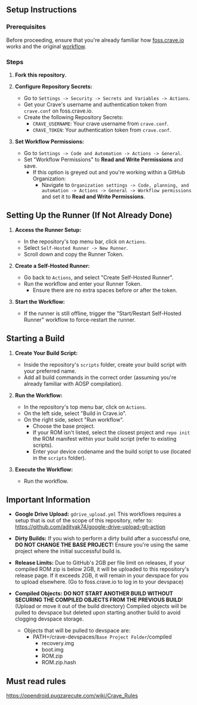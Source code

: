 ## Setup Instructions
### Prerequisites

Before proceeding, ensure that you're already familiar how [foss.crave.io](https://foss.crave.io) works and the original [workflow](https://github.com/sounddrill31/crave_aosp_builder).

### Steps

1. **Fork this repository.**

2. **Configure Repository Secrets:**
   - Go to `Settings -> Security -> Secrets and Variables -> Actions`.
   - Get your Crave's username and authentication token from `crave.conf` on foss.crave.io.
   - Create the following Repository Secrets:
     - `CRAVE_USERNAME`: Your crave username from `crave.conf`.
     - `CRAVE_TOKEN`: Your authentication token from `crave.conf`.

3. **Set Workflow Permissions:**
   - Go to `Settings -> Code and Automation -> Actions -> General`.
   - Set "Workflow Permissions" to **Read and Write Permissions** and save.
     - If this option is greyed out and you're working within a GitHub Organization:
       - Navigate to `Organization settings -> Code, planning, and automation -> Actions -> General -> Workflow permissions` and set it to **Read and Write Permissions**.

## Setting Up the Runner (If Not Already Done)

1. **Access the Runner Setup:**
   - In the repository's top menu bar, click on `Actions`.
   - Select `Self-Hosted Runner -> New Runner`.
   - Scroll down and copy the Runner Token.

2. **Create a Self-Hosted Runner:**
   - Go back to `Actions`, and select "Create Self-Hosted Runner".
   - Run the workflow and enter your Runner Token.
     - Ensure there are no extra spaces before or after the token.

3. **Start the Workflow:**
   - If the runner is still offline, trigger the "Start/Restart Self-Hosted Runner" workflow to force-restart the runner.

## Starting a Build

1. **Create Your Build Script:**
   - Inside the repository's `scripts` folder, create your build script with your preferred name.
   - Add all build commands in the correct order (assuming you're already familiar with AOSP compilation).

2. **Run the Workflow:**
   - In the repository's top menu bar, click on `Actions`.
   - On the left side, select "Build in Crave.io".
   - On the right side, select "Run workflow".
     - Choose the base project.
     - If your ROM isn't listed, select the closest project and `repo init` the ROM manifest within your build script (refer to existing scripts).
     - Enter your device codename and the build script to use (located in the `scripts` folder).

3. **Execute the Workflow:**
   - Run the workflow.

## Important Information

- **Google Drive Upload:** `gdrive_upload.yml` This workflows requires a setup that is out of the scope of this repository, refer to: https://github.com/adityak74/google-drive-upload-git-action

- **Dirty Builds:** If you wish to perform a dirty build after a successful one, **DO NOT CHANGE THE BASE PROJECT**! Ensure you're using the same project where the initial successful build is.
  
- **Release Limits:** Due to GitHub's 2GB per file limit on releases, if your compiled ROM zip is below 2GB, it will be uploaded to this repository's release page. If it exceeds 2GB, it will remain in your devspace for you to upload elsewhere. (Go to foss.crave.io to log in to your devspace)

- **Compiled Objects:** **DO NOT START ANOTHER BUILD WITHOUT SECURING THE COMPILED OBJECTS FROM THE PREVIOUS BUILD**! (Upload or move it out of the build directory) Compiled objects will be pulled to devspace but deleted upon starting another build to avoid clogging devspace storage.
  - Objects that will be pulled to devspace are:
    - PATH=/crave-devspaces/`Base Project Folder`/compiled
      - recovery.img
      - boot.img
      - ROM.zip
      - ROM.zip.hash

## Must read rules
https://opendroid.pugzarecute.com/wiki/Crave_Rules
